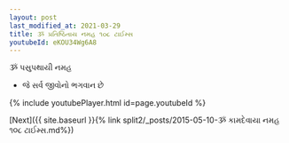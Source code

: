 ```yaml
---
layout: post
last_modified_at: 2021-03-29
title: ૐ પ્રતિષ્ઠિતાય નમહ ૧૦૮ ટાઈમ્સ
youtubeId: eKOU34Wg6A8
---
```

 
 
 ૐ પસુપથાયી નમહ  
 
 -  જે સર્વ જીવોનો ભગવાન છે 
 
  
 
  
 
 
 
 
 
 


{% include youtubePlayer.html id=page.youtubeId %}
 
[Next]({{ site.baseurl }}{% link  split2/_posts/2015-05-10-ૐ કામદેવાયા નમહ ૧૦૮ ટાઈમ્સ.md%})
 
